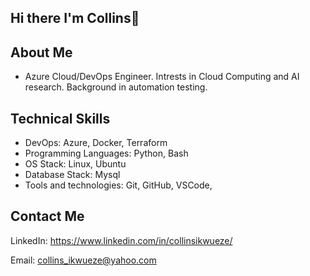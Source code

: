 ## Hi there I'm Collins👋



## About Me
- Azure Cloud/DevOps Engineer. Intrests in Cloud Computing and AI research. Background in automation testing.

## Technical Skills
- DevOps: Azure, Docker, Terraform
- Programming Languages: Python, Bash
- OS Stack: Linux, Ubuntu
- Database Stack: Mysql
- Tools and technologies: Git, GitHub, VSCode, 

## Contact Me
LinkedIn: https://www.linkedin.com/in/collinsikwueze/ 
 
Email: collins_ikwueze@yahoo.com

<!--
**bombidoski/bombidoski** is a ✨ _special_ ✨ repository because its `README.md` (this file) appears on your GitHub profile.

Here are some ideas to get you started:

- 🔭 I’m currently working on Cloud Projects 
- 🌱 I’m currently learning ...
- 👯 I’m looking to collaborate on Cloud and Devops Projects
- 🤔 I’m looking for help with ...
- 💬 Ask me about ...
- 📫 How to reach me: ...
- 😄 Pronouns: ...
- ⚡ Fun fact: I love research and read tech articles in my free time. #Food lover
-->


